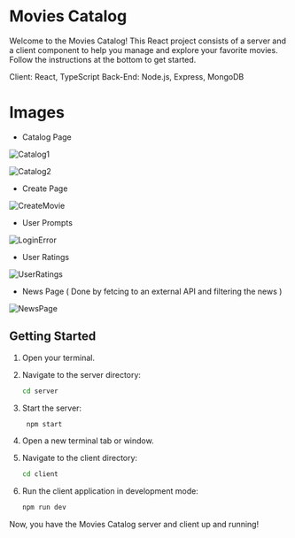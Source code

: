 # Movies Catalog

Welcome to the Movies Catalog!
This React project consists of a server and a client component to help you manage and explore your favorite movies. 
Follow the instructions at the bottom to get started.

Client: React, TypeScript 
Back-End: Node.js, Express,  MongoDB

# Images
- Catalog Page

![Catalog1](https://github.com/AntonDarbokliev/Movies-Catalog/assets/129558342/8dcc0715-ba7d-4078-b71d-94dbcda48e79)


![Catalog2](https://github.com/AntonDarbokliev/Movies-Catalog/assets/129558342/f39696ea-59de-4e96-a863-529e4042750d)


- Create Page

![CreateMovie](https://github.com/AntonDarbokliev/Movies-Catalog/assets/129558342/a9cb693b-2971-4e50-9144-25a12f82d003)

- User Prompts

![LoginError](https://github.com/AntonDarbokliev/Movies-Catalog/assets/129558342/0501ed8a-2cb4-4888-b438-0b100f063375)

- User Ratings

![UserRatings](https://github.com/AntonDarbokliev/Movies-Catalog/assets/129558342/99dc6e47-763d-4513-8ef5-d555658cd970)

- News Page ( Done by fetcing to an external API and filtering the news )

![NewsPage](https://github.com/AntonDarbokliev/Movies-Catalog/assets/129558342/248c39db-2803-42e1-9f8b-a683c3a2da70)


## Getting Started

1. Open your terminal.

2. Navigate to the server directory:
    ```bash
    cd server
    ```
3. Start the server:
   ```bash
    npm start
    ```
4. Open a new terminal tab or window.

5. Navigate to the client directory:
    ```bash
    cd client
    ```
6. Run the client application in development mode:
    ```bash
    npm run dev
    ```

Now, you have the Movies Catalog server and client up and running!
